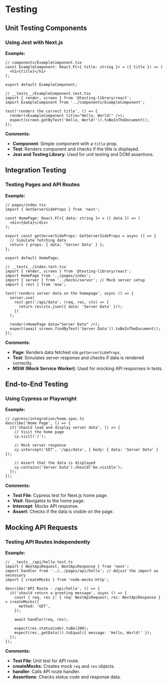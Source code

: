 # Testing

## Unit Testing Components
### Using Jest with Next.js

**Example:**

```tsx
// components/ExampleComponent.tsx
const ExampleComponent: React.FC<{ title: string }> = ({ title }) => (
  <h1>{title}</h1>
);

export default ExampleComponent;

// __tests__/ExampleComponent.test.tsx
import { render, screen } from '@testing-library/react';
import ExampleComponent from '../components/ExampleComponent';

test('renders the correct title', () => {
  render(<ExampleComponent title="Hello, World!" />);
  expect(screen.getByText('Hello, World!')).toBeInTheDocument();
});
```

**Comments:**
- **Component**: Simple component with a `title` prop.
- **Test**: Renders component and checks if the title is displayed.
- **Jest and Testing Library**: Used for unit testing and DOM assertions.



## Integration Testing
### Testing Pages and API Routes

**Example:**

```tsx
// pages/index.tsx
import { GetServerSideProps } from 'next';

const HomePage: React.FC<{ data: string }> = ({ data }) => (
  <div>{data}</div>
);

export const getServerSideProps: GetServerSideProps = async () => {
  // Simulate fetching data
  return { props: { data: 'Server Data' } };
};

export default HomePage;

// __tests__/index.test.tsx
import { render, screen } from '@testing-library/react';
import HomePage from '../pages/index';
import { server } from '../mocks/server'; // Mock server setup
import { rest } from 'msw';

test('renders server data on the homepage', async () => {
  server.use(
    rest.get('/api/data', (req, res, ctx) => {
      return res(ctx.json({ data: 'Server Data' }));
    })
  );
  
  render(<HomePage data="Server Data" />);
  expect(await screen.findByText('Server Data')).toBeInTheDocument();
});
```

**Comments:**
- **Page**: Renders data fetched via `getServerSideProps`.
- **Test**: Simulates server response and checks if data is rendered correctly.
- **MSW (Mock Service Worker)**: Used for mocking API responses in tests.



## End-to-End Testing
### Using Cypress or Playwright

**Example:**

```tsx
// cypress/integration/home.spec.ts
describe('Home Page', () => {
  it('should load and display server data', () => {
    // Visit the home page
    cy.visit('/');

    // Mock server response
    cy.intercept('GET', '/api/data', { body: { data: 'Server Data' } });

    // Assert that the data is displayed
    cy.contains('Server Data').should('be.visible');
  });
});
```

**Comments:**
- **Test File**: Cypress test for Next.js home page.
- **Visit**: Navigates to the home page.
- **Intercept**: Mocks API response.
- **Assert**: Checks if the data is visible on the page.



## Mocking API Requests
### Testing API Routes Independently

**Example:**

```tsx
// __tests__/api/hello.test.ts
import { NextApiRequest, NextApiResponse } from 'next';
import handler from '../../pages/api/hello'; // Adjust the import as necessary
import { createMocks } from 'node-mocks-http';

describe('API Route - /api/hello', () => {
  it('should return a greeting message', async () => {
    const { req, res }: { req: NextApiRequest; res: NextApiResponse } = createMocks({
      method: 'GET',
    });

    await handler(req, res);

    expect(res.statusCode).toBe(200);
    expect(res._getData()).toEqual({ message: 'Hello, World!' });
  });
});
```

**Comments:**
- **Test File**: Unit test for API route.
- **createMocks**: Creates mock `req` and `res` objects.
- **handler**: Calls API route handler.
- **Assertions**: Checks status code and response data.